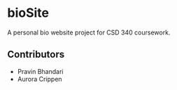 # bioSite
A personal bio website project for CSD 340 coursework.

## Contributors
<ul>
  <li>Pravin Bhandari</li>
  <li>Aurora Crippen</li>
</ul>